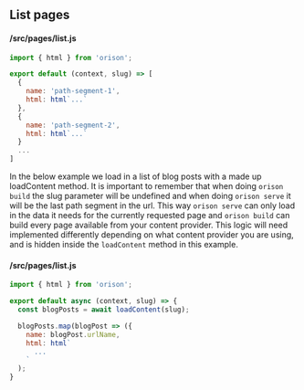 ## List pages

#### /src/pages/list.js
```js
import { html } from 'orison';

export default (context, slug) => [
  {
    name: 'path-segment-1',
    html: html`...`
  },
  {
    name: 'path-segment-2',
    html: html`...`
  }
  ...
]
```

In the below example we load in a list of blog posts with a made up loadContent
method. It is important to remember that when doing `orison build` the slug
parameter will be undefined and when doing `orison serve` it will be the last
path segment in the url. This way `orison serve` can only load in the data
it needs for the currently requested page and `orison build` can build every
page available from your content provider. This logic will need implemented
differently depending on what content provider you are using, and is hidden
inside the `loadContent` method in this example.

#### /src/pages/list.js
```js
import { html } from 'orison';

export default async (context, slug) => {
  const blogPosts = await loadContent(slug);

  blogPosts.map(blogPost => ({
    name: blogPost.urlName,
    html: html`
      ...
    `
  );
}
```

